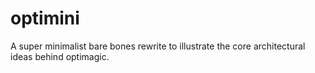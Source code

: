 # optimini
A super minimalist bare bones rewrite to illustrate the core architectural ideas behind optimagic.

